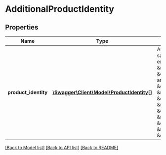 # AdditionalProductIdentity

## Properties
Name | Type | Description | Notes
------------ | ------------- | ------------- | -------------
**product_identity** | [**\Swagger\Client\Model\ProductIdentity[]**](ProductIdentity.md) | An array of additional type/value pairs for the same product associated with the item. For example: &amp;nbsp;&amp;nbsp;&amp;nbsp;&amp;quot;identifierType&amp;quot;: &amp;quot;UPC&amp;quot;&amp;nbsp;&amp;nbsp;&amp;nbsp;&amp;nbsp; and &amp;nbsp;&amp;quot;identifierValue&amp;quot;: &amp;quot;0718908620489&amp;quot; &amp;nbsp;&amp;nbsp;&amp;nbsp;&amp;quot;identifierType&amp;quot;: &amp;quot;UPC_12&amp;quot;&amp;nbsp; and &amp;nbsp;&amp;quot;identifierValue&amp;quot;: &amp;quot;718908620489&amp;quot; &amp;nbsp;&amp;nbsp;&amp;nbsp;&amp;quot;identifierType&amp;quot;: &amp;quot;UPC_13&amp;quot;&amp;nbsp; and &amp;nbsp;&amp;quot;identifierValue&amp;quot;: &amp;quot;0718908620489&amp;quot; | [optional] 

[[Back to Model list]](../README.md#documentation-for-models) [[Back to API list]](../README.md#documentation-for-api-endpoints) [[Back to README]](../README.md)


